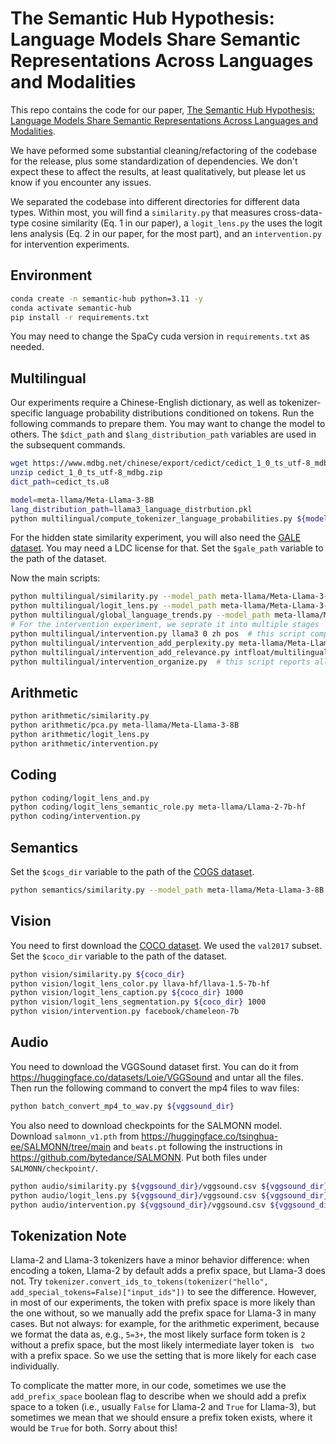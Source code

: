 # The Semantic Hub Hypothesis: Language Models Share Semantic Representations Across Languages and Modalities

This repo contains the code for our paper, [The Semantic Hub Hypothesis: Language Models Share Semantic Representations Across Languages and Modalities](https://arxiv.org/abs/2411.04986).

We have peformed some substantial cleaning/refactoring of the codebase for the release, plus some standardization of dependencies. We don't expect these to affect the results, at least qualitatively, but please let us know if you encounter any issues.

We separated the codebase into different directories for different data types. Within most, you will find a `similarity.py` that measures cross-data-type cosine similarity (Eq. 1 in our paper), a `logit_lens.py` the uses the logit lens analysis (Eq. 2 in our paper, for the most part), and an `intervention.py` for intervention experiments.

## Environment

```bash
conda create -n semantic-hub python=3.11 -y
conda activate semantic-hub
pip install -r requirements.txt
```

You may need to change the SpaCy cuda version in `requirements.txt` as needed.

## Multilingual

Our experiments require a Chinese-English dictionary, as well as tokenizer-specific language probability distributions conditioned on tokens. Run the following commands to prepare them. You may want to change the model to others. The `$dict_path` and `$lang_distribution_path` variables are used in the subsequent commands.
```bash
wget https://www.mdbg.net/chinese/export/cedict/cedict_1_0_ts_utf-8_mdbg.zip
unzip cedict_1_0_ts_utf-8_mdbg.zip
dict_path=cedict_ts.u8

model=meta-llama/Meta-Llama-3-8B
lang_distribution_path=llama3_language_distrbution.pkl
python multilingual/compute_tokenizer_language_probabilities.py ${model} ${lang_distribution_path}
```

For the hidden state similarity experiment, you will also need the [GALE dataset](https://catalog.ldc.upenn.edu/LDC2016T25). You may need a LDC license for that. Set the `$gale_path` variable to the path of the dataset.

Now the main scripts:
```bash
python multilingual/similarity.py --model_path meta-llama/Meta-Llama-3-8B --data_path ${gale_path}
python multilingual/logit_lens.py --model_path meta-llama/Meta-Llama-3-8B --dict_path ${dict_path}
python multilingual/global_language_trends.py --model_path meta-llama/Meta-Llama-3-8B --language_distributions_path ${lang_distribution_path} --lang en  # `lang` could be `zh` too
# For the intervention experiment, we seprate it into multiple stages
python multilingual/intervention.py llama3 0 zh pos  # this script computes the intervened outputs and measures the sentiment. In our paper, for each argument in order, we consider both `llama3` and `llama2`, seed from `0` to `9`, languages `zh` and `es`, and intervention directions `pos` and `neg`
python multilingual/intervention_add_perplexity.py meta-llama/Meta-Llama-3.1-70B actadd_new_prompted*/*/*  # this script computes the perplexity of the intervened outputs
python multilingual/intervention_add_relevance.py intfloat/multilingual-e5-large actadd_new_prompted*/*/*  # this script computes the relevance of the intervened outputs
python multilingual/intervention_organize.py  # this script reports all results
```

## Arithmetic

```bash
python arithmetic/similarity.py
python arithmetic/pca.py meta-llama/Meta-Llama-3-8B
python arithmetic/logit_lens.py
python arithmetic/intervention.py
```

## Coding

```bash
python coding/logit_lens_and.py
python coding/logit_lens_semantic_role.py meta-llama/Llama-2-7b-hf
python coding/intervention.py
```

## Semantics

Set the `$cogs_dir` variable to the path of the [COGS dataset](https://github.com/najoungkim/COGS).

```bash
python semantics/similarity.py --model_path meta-llama/Meta-Llama-3-8B --data_path ${cogs_dir}/data/train.tsv  # add either `--filter_data` or `--filter_data --shuffle_data` for stronger baselines that corresopnd to Figure 9(b)/(c) in our paper
```

## Vision

You need to first download the [COCO dataset](https://cocodataset.org/#download). We used the `val2017` subset. Set the `$coco_dir` variable to the path of the dataset.

```bash
python vision/similarity.py ${coco_dir}
python vision/logit_lens_color.py llava-hf/llava-1.5-7b-hf
python vision/logit_lens_caption.py ${coco_dir} 1000
python vision/logit_lens_segmentation.py ${coco_dir} 1000
python vision/intervention.py facebook/chameleon-7b
```

## Audio

You need to download the VGGSound dataset first. You can do it from https://huggingface.co/datasets/Loie/VGGSound and untar all the files. Then run the following command to convert the mp4 files to wav files:
```bash
python batch_convert_mp4_to_wav.py ${vggsound_dir}
```

You also need to download checkpoints for the SALMONN model. Download `salmonn_v1.pth` from https://huggingface.co/tsinghua-ee/SALMONN/tree/main and `beats.pt` following the instructions in https://github.com/bytedance/SALMONN. Put both files under `SALMONN/checkpoint/`.

```bash
python audio/similarity.py ${vggsound_dir}/vggsound.csv ${vggsound_dir}/scratch/shared/beegfs/hchen/train_data/VGGSound_final/video
python audio/logit_lens.py ${vggsound_dir}/vggsound.csv ${vggsound_dir}/scratch/shared/beegfs/hchen/train_data/VGGSound_final/video
python audio/intervention.py ${vggsound_dir}/vggsound.csv ${vggsound_dir}/scratch/shared/beegfs/hchen/train_data/VGGSound_final/video
```

## Tokenization Note

Llama-2 and Llama-3 tokenizers have a minor behavior difference: when encoding a token, Llama-2 by default adds a prefix space, but Llama-3 does not. Try `tokenizer.convert_ids_to_tokens(tokenizer("hello", add_special_tokens=False)["input_ids"])` to see the difference. However, in most of our experiments, the token with prefix space is more likely than the one without, so we manually add the prefix space for Llama-3 in many cases. But not always: for example, for the arithmetic experiment, because we format the data as, e.g., `5=3+`, the most likely surface form token is `2` without a prefix space, but the most likely intermediate layer token is ` two` with a prefix space. So we use the setting that is more likely for each case individually.

To complicate the matter more, in our code, sometimes we use the `add_prefix_space` boolean flag to describe when we should add a prefix space to a token (i.e., usually `False` for Llama-2 and `True` for Llama-3), but sometimes we mean that we should ensure a prefix token exists, where it would be `True` for both. Sorry about this!
